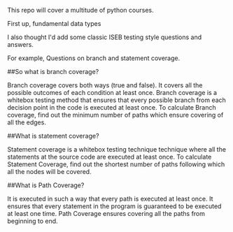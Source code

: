 This repo will cover a multitude of python courses.

First up, fundamental data types

I also thought I'd add some classic ISEB testing style questions and answers.

For example, 
Questions on branch and statement coverage.

##So what is branch coverage?

Branch coverage covers both ways (true and false). 
It covers all the possible outcomes of each condition at least once. 
Branch coverage is a whitebox testing method that ensures that every
possible branch from each decision point in the code is executed at 
least once. To calculate Branch coverage, find out the minimum number
of paths which ensure covering of all the edges.

##What is statement coverage?

Statement coverage is a whitebox testing technique technique where 
all the statements at the source code are executed at least once.
To calculate Statement Coverage, find out the shortest number of 
paths following which all the nodes will be covered.

##What is Path Coverage?

It is executed in such a way that every path is executed at least once.
It ensures that every statement in the program is guaranteed to be executed
at least one time. Path Coverage ensures covering all the paths from 
beginning to end.
